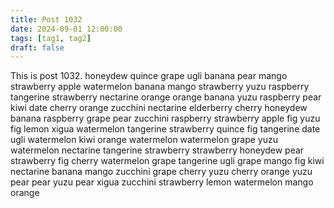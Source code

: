 ```yaml
---
title: Post 1032
date: 2024-09-01 12:00:00
tags: [tag1, tag2]
draft: false
---
```

This is post 1032.
honeydew
quince
grape
ugli
banana
pear
mango
strawberry
apple
watermelon
banana
mango
strawberry
yuzu
raspberry
tangerine
strawberry
nectarine
orange
orange
banana
yuzu
raspberry
pear
kiwi
date
cherry
orange
zucchini
nectarine
elderberry
cherry
honeydew
banana
raspberry
grape
pear
zucchini
raspberry
strawberry
apple
fig
yuzu
fig
lemon
xigua
watermelon
tangerine
strawberry
quince
fig
tangerine
date
ugli
watermelon
kiwi
orange
watermelon
watermelon
grape
yuzu
watermelon
nectarine
tangerine
strawberry
strawberry
honeydew
pear
strawberry
fig
cherry
watermelon
grape
tangerine
ugli
grape
mango
fig
kiwi
nectarine
banana
mango
zucchini
grape
cherry
yuzu
cherry
orange
yuzu
pear
pear
yuzu
pear
xigua
zucchini
strawberry
lemon
watermelon
mango
orange
